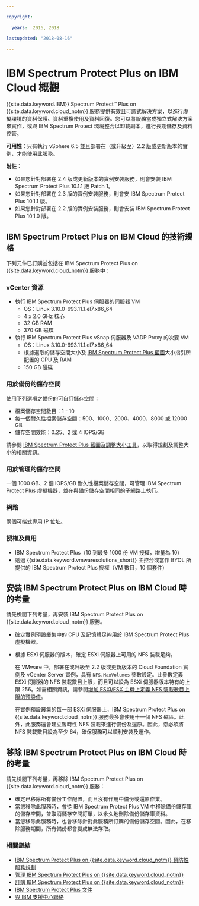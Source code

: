 ```yaml
---

copyright:

  years:  2016, 2018

lastupdated: "2018-08-16"

---
```


# IBM Spectrum Protect Plus on IBM Cloud 概觀

{{site.data.keyword.IBM}} Spectrum Protect&trade; Plus on {{site.data.keyword.cloud_notm}} 服務提供有效且可調式解決方案，以進行虛擬環境的資料保護、資料重複使用及資料回復。您可以將服務當成獨立式解決方案來實作，或與 IBM Spectrum Protect 環境整合以卸載副本，進行長期儲存及資料控管。

**可用性**：只有執行 vSphere 6.5 並且部署在（或升級至）2.2 版或更新版本的實例，才能使用此服務。

**附註：**
* 如果您針對部署在 2.4 版或更新版本的實例安裝服務，則會安裝 IBM Spectrum Protect Plus 10.1.1 版 Patch 1。
* 如果您針對部署在 2.3 版的實例安裝服務，則會安 IBM Spectrum Protect Plus 10.1.1 版。
* 如果您針對部署在 2.2 版的實例安裝服務，則會安裝 IBM Spectrum Protect Plus 10.1.0 版。


## IBM Spectrum Protect Plus on IBM Cloud 的技術規格

下列元件已訂購並包括在 IBM Spectrum Protect Plus on {{site.data.keyword.cloud_notm}} 服務中：

### vCenter 資源

* 執行 IBM Spectrum Protect Plus 伺服器的伺服器 VM
   * OS：Linux 3.10.0-693.11.1.el7.x86_64
   * 4 x 2.0 GHz 核心
   * 32 GB RAM
   * 370 GB 磁碟
* 執行 IBM Spectrum Protect Plus vSnap 伺服器及 VADP Proxy 的次要 VM
   * OS：Linux 3.10.0-693.11.1.el7.x86_64
   * 根據選取的儲存空間大小及 [IBM Spectrum Protect Plus 藍圖](https://www.ibm.com/developerworks/community/wikis/home?lang=en#!/wiki/Tivoli%20Storage%20Manager/page/IBM%20Spectrum%20Protect%20Plus%20Blueprints)大小指引所配置的 CPU 及 RAM
   * 150 GB 磁碟

### 用於備份的儲存空間

使用下列選項之備份的可自訂儲存空間：
* 檔案儲存空間數目：1 - 10
* 每一個耐久性檔案儲存空間：500、1000、2000、4000、8000 或 12000 GB
* 儲存空間效能：0.25、2 或 4 IOPS/GB

請參閱 [IBM Spectrum Protect Plus 藍圖及調整大小工具](https://www.ibm.com/developerworks/community/wikis/home?lang=en#!/wiki/Tivoli%20Storage%20Manager/page/IBM%20Spectrum%20Protect%20Plus%20Blueprints)，以取得規劃及調整大小的相關資訊。

### 用於管理的儲存空間

一個 1000 GB、2 個 IOPS/GB 耐久性檔案儲存空間，可管理 IBM Spectrum Protect Plus 虛擬機器，並在與備份儲存空間相同的子網路上執行。

### 網路

兩個可攜式專用 IP 位址。

### 授權及費用

* IBM Spectrum Protect Plus（10 到最多 1000 份 VM 授權，增量為 10）
* 透過 {{site.data.keyword.vmwaresolutions_short}} 主控台或當作 BYOL 所提供的 IBM Spectrum Protect Plus 授權（VM 數目，10 個套件）

## 安裝 IBM Spectrum Protect Plus on IBM Cloud 時的考量

請先檢閱下列考量，再安裝 IBM Spectrum Protect Plus on {{site.data.keyword.cloud_notm}} 服務。

* 確定實例預設叢集中的 CPU 及記憶體足夠用於 IBM Spectrum Protect Plus 虛擬機器。
* 根據 ESXi 伺服器的版本，確定 ESXi 伺服器上可用的 NFS 裝載足夠。

  在 VMware 中，部署在或升級至 2.2 版或更新版本的 Cloud Foundation 實例及 vCenter Server 實例，具有 `NFS.MaxVolumes` 參數設定。此參數定義 ESXi 伺服器的 NFS 裝載數目上限，而且可以設為 ESXi 伺服器版本特有的上限 256。如需相關資訊，請參閱[增加 ESXi/ESX 主機上定義 NFS 裝載數目上限的預設值](https://kb.vmware.com/s/article/2239)。

  在實例預設叢集的每一部 ESXi 伺服器上，IBM Spectrum Protect Plus on {{site.data.keyword.cloud_notm}} 服務最多會使用十一個 NFS 磁區。此外，此服務還會建立暫時性 NFS 裝載來進行備份及還原。因此，您必須將 NFS 裝載數目設為至少 64，確保服務可以順利安裝及運作。

## 移除 IBM Spectrum Protect Plus on IBM Cloud 時的考量

請先檢閱下列考量，再移除 IBM Spectrum Protect Plus on {{site.data.keyword.cloud_notm}} 服務：
* 確定已移除所有備份工作配置，而且沒有作用中備份或還原作業。
* 當您移除此服務時，會從 IBM Spectrum Protect Plus VM 中移除備份儲存庫的儲存空間，並取消儲存空間訂單，以永久地刪除備份儲存庫資料。
* 當您移除此服務時，也會移除針對此服務所訂購的備份儲存空間。因此，在移除服務期間，所有備份都會變成無法存取。

### 相關鏈結

* [IBM Spectrum Protect Plus on {{site.data.keyword.cloud_notm}} 預防性服務規劃](http://www.ibm.com/support/docview.wss?uid=swg22012650)
* [管理 IBM Spectrum Protect Plus on {{site.data.keyword.cloud_notm}}](managingspp.html)
* [訂購 IBM Spectrum Protect Plus on {{site.data.keyword.cloud_notm}}](spp_ordering.html)
* [IBM Spectrum Protect Plus 文件](https://www.ibm.com/support/knowledgecenter/en/SSNQFQ/landing/welcome_ssnqfq.html)
* [與 IBM 支援中心聯絡](../vmonic/trbl_support.html)
